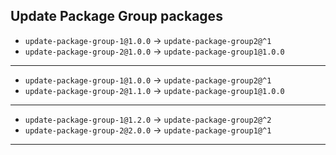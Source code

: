 
## Update Package Group packages

* `update-package-group-1@1.0.0` -> `update-package-group2@^1`
* `update-package-group-2@1.0.0` -> `update-package-group1@1.0.0`
----

* `update-package-group-1@1.0.0` -> `update-package-group2@^1`
* `update-package-group-2@1.1.0` -> `update-package-group1@1.0.0`
----

* `update-package-group-1@1.2.0` -> `update-package-group2@^2`
* `update-package-group-2@2.0.0` -> `update-package-group1@^1`
----
